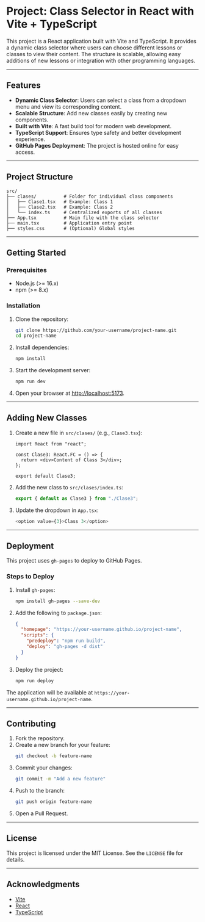 # Project: Class Selector in React with Vite + TypeScript

This project is a React application built with Vite and TypeScript. It provides a dynamic class selector where users can choose different lessons or classes to view their content. The structure is scalable, allowing easy additions of new lessons or integration with other programming languages.

---

## Features

- **Dynamic Class Selector**: Users can select a class from a dropdown menu and view its corresponding content.
- **Scalable Structure**: Add new classes easily by creating new components.
- **Built with Vite**: A fast build tool for modern web development.
- **TypeScript Support**: Ensures type safety and better development experience.
- **GitHub Pages Deployment**: The project is hosted online for easy access.

---

## Project Structure

```plaintext
src/
├── clases/          # Folder for individual class components
│   ├── Clase1.tsx   # Example: Class 1
│   ├── Clase2.tsx   # Example: Class 2
│   └── index.ts     # Centralized exports of all classes
├── App.tsx          # Main file with the class selector
├── main.tsx         # Application entry point
├── styles.css       # (Optional) Global styles
```

---

## Getting Started

### Prerequisites

- Node.js (>= 16.x)
- npm (>= 8.x)

### Installation

1. Clone the repository:
   ```bash
   git clone https://github.com/your-username/project-name.git
   cd project-name
   ```

2. Install dependencies:
   ```bash
   npm install
   ```

3. Start the development server:
   ```bash
   npm run dev
   ```

4. Open your browser at [http://localhost:5173](http://localhost:5173).

---

## Adding New Classes

1. Create a new file in `src/clases/` (e.g., `Clase3.tsx`):
   ```tsx
   import React from "react";

   const Clase3: React.FC = () => {
     return <div>Content of Class 3</div>;
   };

   export default Clase3;
   ```

2. Add the new class to `src/clases/index.ts`:
   ```typescript
   export { default as Clase3 } from "./Clase3";
   ```

3. Update the dropdown in `App.tsx`:
   ```typescript
   <option value={3}>Class 3</option>
   ```

---

## Deployment

This project uses `gh-pages` to deploy to GitHub Pages.

### Steps to Deploy

1. Install `gh-pages`:
   ```bash
   npm install gh-pages --save-dev
   ```

2. Add the following to `package.json`:
   ```json
   {
     "homepage": "https://your-username.github.io/project-name",
     "scripts": {
       "predeploy": "npm run build",
       "deploy": "gh-pages -d dist"
     }
   }
   ```

3. Deploy the project:
   ```bash
   npm run deploy
   ```

The application will be available at `https://your-username.github.io/project-name`.

---

## Contributing

1. Fork the repository.
2. Create a new branch for your feature:
   ```bash
   git checkout -b feature-name
   ```
3. Commit your changes:
   ```bash
   git commit -m "Add a new feature"
   ```
4. Push to the branch:
   ```bash
   git push origin feature-name
   ```
5. Open a Pull Request.

---

## License

This project is licensed under the MIT License. See the `LICENSE` file for details.

---

## Acknowledgments

- [Vite](https://vitejs.dev/)
- [React](https://reactjs.org/)
- [TypeScript](https://www.typescriptlang.org/)

